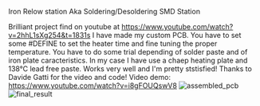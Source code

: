Iron Relow station Aka Soldering/Desoldering SMD Station

Brilliant project find on youtube at https://www.youtube.com/watch?v=2hhL1sXg254&t=1831s
I have made my custom PCB. 
You have to set some #DEFINE to set the heater time and fine tuning the proper temperature. You have to do some trial depending of solder paste and of iron plate caracteristics.
In my case I have use a chaep heating plate and 138°C lead free paste.
Works very well and I'm pretty ststisfied!
Thanks to Davide Gatti for the video and code!
Video demo: https://www.youtube.com/watch?v=i8gFOUQswV8
![assembled_pcb](https://github.com/matt199394/IronReflow-Controller/assets/65487240/3f8fa3eb-ccee-4f23-a67b-72a90b637685)
![final_result](https://github.com/matt199394/IronReflow-Controller/assets/65487240/e726fc70-bc8a-460b-85ce-dd2e91a9f436)
